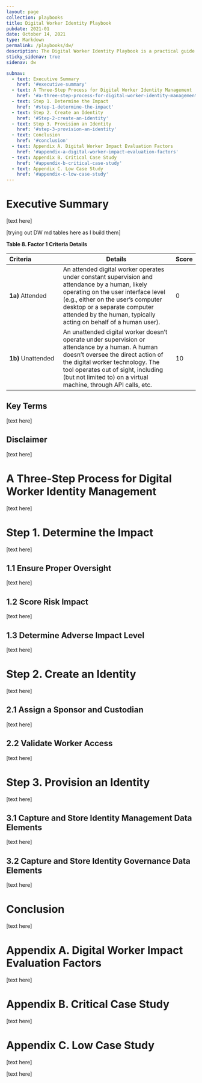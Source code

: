 ```yaml
---
layout: page
collection: playbooks
title: Digital Worker Identity Playbook 
pubdate: 2021-01
date: October 14, 2021
type: Markdown
permalink: /playbooks/dw/ 
description: The Digital Worker Identity Playbook is a practical guide for managing digital worker identities.
sticky_sidenav: true
sidenav: dw

subnav:
  - text: Executive Summary
    href: '#executive-summary'
  - text: A Three-Step Process for Digital Worker Identity Management
    href: '#a-three-step-process-for-digital-worker-identity-management'
  - text: Step 1. Determine the Impact
    href: '#step-1-determine-the-impact'
  - text: Step 2. Create an Identity
    href: '#Step-2-create-an-identity'
  - text: Step 3. Provision an Identity
    href: '#step-3-provision-an-identity'
  - text: Conclusion
    href: '#conclusion'
  - text: Appendix A. Digital Worker Impact Evaluation Factors
    href: '#appendix-a-digital-worker-impact-evaluation-factors'
  - text: Appendix B. Critical Case Study
    href: '#appendix-b-critical-case-study'
  - text: Appendix C. Low Case Study
    href: '#appendix-c-low-case-study'
---
```


# Executive Summary

[text here]

[trying out DW md tables here as I build them]


**Table 8. Factor 1 Criteria Details**

| Criteria&nbsp;&nbsp;&nbsp;&nbsp;&nbsp;&nbsp;&nbsp;&nbsp;&nbsp;&nbsp;&nbsp;&nbsp;&nbsp;&nbsp;&nbsp;&nbsp; | Details | Score |
| ----------------------------- | ---------------------- | --------------------- | 
| **1a)** Attended | An attended digital worker operates under constant supervision and attendance by a human, likely operating on the user interface level (e.g., either on the user’s computer desktop or a separate computer attended by the human, typically acting on behalf of a human user). | 0 |
| **1b)** Unattended | An unattended digital worker doesn’t operate under supervision or attendance by a human. A human doesn’t  oversee the direct action of the digital worker technology. The tool operates out of sight, including (but not limited to) on a virtual machine, through API calls, etc. | 10 |




## Key Terms 

[text here]

## Disclaimer 

[text here]

# A Three-Step Process for Digital Worker Identity Management

[text here]

# Step 1. Determine the Impact

[text here]

## 1.1 Ensure Proper Oversight 

[text here]

## 1.2 Score Risk Impact 

[text here]

## 1.3 Determine Adverse Impact Level 

[text here]

# Step 2. Create an Identity

[text here]

## 2.1 Assign a Sponsor and Custodian 

[text here]

## 2.2 Validate Worker Access 

[text here]

# Step 3. Provision an Identity

[text here]

## 3.1 Capture and Store Identity Management Data Elements 

[text here]

## 3.2 Capture and Store Identity Governance Data Elements 

[text here]

# Conclusion

[text here]

# Appendix A. Digital Worker Impact Evaluation Factors

[text here]

# Appendix B. Critical Case Study

[text here]

# Appendix C. Low Case Study

[text here]

[text here]

